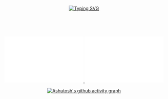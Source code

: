 <div align="center">
<br><br><br>

<!-- Don't just fork or copy it. Star it, please 🥺  -->

[![Typing SVG](https://readme-typing-svg.herokuapp.com?font=Oleo+Script&color=4490E0&size=35&center=true&vCenter=true&width=404&height=53&lines=%E3%80%80%E3%80%80Hi+there%2C+I'm+ChanWoong.+%E3%80%80%E3%80%80)](https://git.io/typing-svg)

<br><br><br>

<!-- devpla's profile -->
 
<a href="https://github.com/anuraghazra/github-readme-stats">
  <img src="https://github.com/NongShiN/github-stats-transparent/blob/output/generated/overview.svg" width=49% />
</a>
<a href="https://github.com/devpla/github-stats">
 <img src="https://github.com/NongShiN/github-stats-transparent/blob/output/generated/languages.svg" width=49% />
</a>



[![Ashutosh's github activity graph](https://github-readme-activity-graph.vercel.app/graph?username=NongShiN&theme=react&bg_color=00&title_color=4490E0&color=4490E0&area=true)](https://github.com/NongShiN/github-readme-activity-graph)
<br><br><br>

<!--
**devpla/devpla** is a ✨ _special_ ✨ repository because its `README.md` (this file) appears on your GitHub profile.

Here are some ideas to get you started:

- 🔭 I’m currently working on ...
- 🌱 I’m currently learning ...
- 👯 I’m looking to collaborate on ...
- 🤔 I’m looking for help with ...
- 💬 Ask me about ...
- 📫 How to reach me: ...
- 😄 Pronouns: ...
- ⚡ Fun fact: ...
  -->

